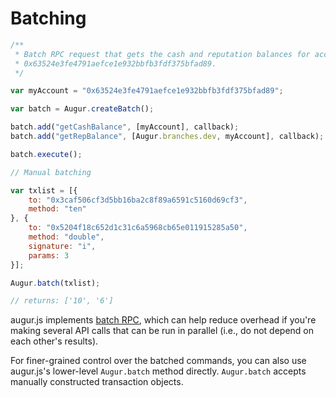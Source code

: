 Batching
========

```javascript
/**
 * Batch RPC request that gets the cash and reputation balances for account
 * 0x63524e3fe4791aefce1e932bbfb3fdf375bfad89.
 */

var myAccount = "0x63524e3fe4791aefce1e932bbfb3fdf375bfad89";

var batch = Augur.createBatch();

batch.add("getCashBalance", [myAccount], callback);
batch.add("getRepBalance", [Augur.branches.dev, myAccount], callback);

batch.execute();

// Manual batching

var txlist = [{
    to: "0x3caf506cf3d5bb16ba2c8f89a6591c5160d69cf3",
    method: "ten"
}, {
    to: "0x5204f18c652d1c31c6a5968cb65e011915285a50",
    method: "double",
    signature: "i",
    params: 3
}];

Augur.batch(txlist);

// returns: ['10', '6']
```

augur.js implements [batch RPC](http://www.jsonrpc.org/specification#batch), which can help reduce overhead if you're making several API calls that can be run in parallel (i.e., do not depend on each other's results).

For finer-grained control over the batched commands, you can also use augur.js's lower-level `Augur.batch` method directly.  `Augur.batch` accepts manually constructed transaction objects.
